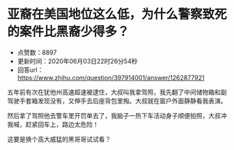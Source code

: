 # 亚裔在美国地位这么低，为什么警察致死的案件比黑裔少得多？
- 点赞数：8897
- 更新时间：2020年06月03日22时26分54秒
- 回答url：https://www.zhihu.com/question/397914001/answer/1262877921
<body>
 <p data-pid="4sFohnDD">五年前有次在犹他州高速超速被逮住，大叔叫我拿驾照，我先翻了中间储物箱和副驾驶手套箱发现没有，又伸手去后座背包里掏。大叔就在窗户外面静静看我表演。</p>
 <p data-pid="W6EKfGaA">然后拿了驾照他去警车里开罚单去了，我脑子一热下车活动身子顺便拍照，大叔冲我喊，赶紧回车上，路边太危险！</p>
 <p data-pid="qw7jYONH">这要是换个高大威猛的黑哥哥试试看？</p>
</body>